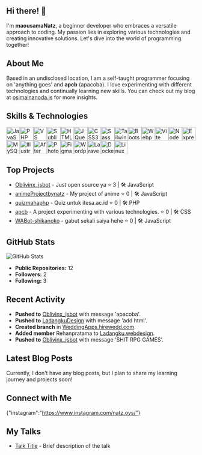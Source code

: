## Hi there! 👋

I'm **maousamaNatz**, a beginner developer who embraces a versatile approach to coding. My passion lies in exploring various technologies and creating innovative solutions. Let's dive into the world of programming together!

## About Me

Based in an undisclosed location, I am a self-taught programmer focusing on 'anything goes' and **apcb** (apacoba). I love experimenting with different technologies and continually learning new skills. You can check out my blog at [osimainanoda.js](https://osimainanoda.js) for more insights.

## Skills & Technologies

<p align="left">
    <a href="https://developer.mozilla.org/en-US/docs/Web/JavaScript" target="_blank" rel="noreferrer"><img src="https://raw.githubusercontent.com/danielcranney/readme-generator/main/public/icons/skills/javascript-colored.svg" width="36" height="36" alt="JavaScript" /></a><a href="https://www.php.net/" target="_blank" rel="noreferrer"><img src="https://raw.githubusercontent.com/danielcranney/readme-generator/main/public/icons/skills/php-colored.svg" width="36" height="36" alt="PHP" /></a><a href="https://code.visualstudio.com/" target="_blank" rel="noreferrer"><img src="https://raw.githubusercontent.com/danielcranney/readme-generator/main/public/icons/skills/visualstudiocode.svg" width="36" height="36" alt="VS Code" /></a><a href="https://www.sublimetext.com/index2" target="_blank" rel="noreferrer"><img src="https://raw.githubusercontent.com/danielcranney/readme-generator/main/public/icons/skills/sublimetext.svg" width="36" height="36" alt="Sublime Text" /></a><a href="https://developer.mozilla.org/en-US/docs/Glossary/HTML5" target="_blank" rel="noreferrer"><img src="https://raw.githubusercontent.com/danielcranney/readme-generator/main/public/icons/skills/html5-colored.svg" width="36" height="36" alt="HTML5" /></a><a href="https://jquery.com/" target="_blank" rel="noreferrer"><img src="https://raw.githubusercontent.com/danielcranney/readme-generator/main/public/icons/skills/jquery-colored.svg" width="36" height="36" alt="JQuery" /></a><a href="https://www.w3.org/TR/CSS/#css" target="_blank" rel="noreferrer"><img src="https://raw.githubusercontent.com/danielcranney/readme-generator/main/public/icons/skills/css3-colored.svg" width="36" height="36" alt="CSS3" /></a><a href="https://sass-lang.com/" target="_blank" rel="noreferrer"><img src="https://raw.githubusercontent.com/danielcranney/readme-generator/main/public/icons/skills/sass-colored.svg" width="36" height="36" alt="Sass" /></a><a href="https://tailwindcss.com/" target="_blank" rel="noreferrer"><img src="https://raw.githubusercontent.com/danielcranney/readme-generator/main/public/icons/skills/tailwindcss-colored.svg" width="36" height="36" alt="TailwindCSS" /></a><a href="https://getbootstrap.com/" target="_blank" rel="noreferrer"><img src="https://raw.githubusercontent.com/danielcranney/readme-generator/main/public/icons/skills/bootstrap-colored.svg" width="36" height="36" alt="Bootstrap" /></a><a href="https://webpack.js.org/" target="_blank" rel="noreferrer"><img src="https://raw.githubusercontent.com/danielcranney/readme-generator/main/public/icons/skills/webpack-colored.svg" width="36" height="36" alt="Webpack" /></a><a href="https://vitejs.dev/" target="_blank" rel="noreferrer"><img src="https://raw.githubusercontent.com/danielcranney/readme-generator/main/public/icons/skills/vite-colored.svg" width="36" height="36" alt="Vite" /></a><a href="https://nodejs.org/en/" target="_blank" rel="noreferrer"><img src="https://raw.githubusercontent.com/danielcranney/readme-generator/main/public/icons/skills/nodejs-colored.svg" width="36" height="36" alt="NodeJS" /></a><a href="https://expressjs.com/" target="_blank" rel="noreferrer"><img src="https://raw.githubusercontent.com/danielcranney/readme-generator/main/public/icons/skills/express-colored.svg" width="36" height="36" alt="Express" /></a><a href="https://www.mysql.com/" target="_blank" rel="noreferrer"><img src="https://raw.githubusercontent.com/danielcranney/readme-generator/main/public/icons/skills/mysql-colored.svg" width="36" height="36" alt="MySQL" /></a><a href="https://www.adobe.com/uk/products/illustrator.html" target="_blank" rel="noreferrer"><img src="https://raw.githubusercontent.com/danielcranney/readme-generator/main/public/icons/skills/illustrator-colored.svg" width="36" height="36" alt="Illustrator" /></a><a href="https://www.adobe.com/uk/products/aftereffects.html" target="_blank" rel="noreferrer"><img src="https://raw.githubusercontent.com/danielcranney/readme-generator/main/public/icons/skills/aftereffects-colored.svg" width="36" height="36" alt="After Effects" /></a><a href="https://www.adobe.com/uk/products/photoshop.html" target="_blank" rel="noreferrer"><img src="https://raw.githubusercontent.com/danielcranney/readme-generator/main/public/icons/skills/photoshop-colored.svg" width="36" height="36" alt="Photoshop" /></a><a href="https://www.figma.com/" target="_blank" rel="noreferrer"><img src="https://raw.githubusercontent.com/danielcranney/readme-generator/main/public/icons/skills/figma-colored.svg" width="36" height="36" alt="Figma" /></a><a href="https://wordpress.com" target="_blank" rel="noreferrer"><img src="https://raw.githubusercontent.com/danielcranney/readme-generator/main/public/icons/skills/wordpress-colored.svg" width="36" height="36" alt="Wordpress" /></a><a href="https://laravel.com/" target="_blank" rel="noreferrer"><img src="https://raw.githubusercontent.com/danielcranney/readme-generator/main/public/icons/skills/laravel-colored.svg" width="36" height="36" alt="Laravel" /></a><a href="https://www.docker.com/" target="_blank" rel="noreferrer"><img src="https://raw.githubusercontent.com/danielcranney/readme-generator/main/public/icons/skills/docker-colored.svg" width="36" height="36" alt="Docker" /></a><a href="https://www.linux.org" target="_blank" rel="noreferrer"><img src="https://raw.githubusercontent.com/danielcranney/readme-generator/main/public/icons/skills/linux-colored.svg" width="36" height="36" alt="Linux" /></a>
    </p>

## Top Projects

- [Oblivinx_jsbot](https://github.com/maousamaNatz/Oblivinx_jsbot) - Just open source ya  ⭐ 3 | 🛠️ JavaScript
- [animeProjectbynatz](https://github.com/maousamaNatz/animeProjectbynatz) - My project of anime ⭐ 0 | 🛠️ JavaScript
- [quizmahaphp](https://github.com/maousamaNatz/quizmahaphp) - Quiz untuk itesa.ac.id ⭐ 0 | 🛠️ PHP
- [apcb](https://github.com/maousamaNatz/apcb) - A project experimenting with various technologies. ⭐ 0 | 🛠️ CSS
- [WABot-shikanoko](https://github.com/maousamaNatz/WABot-shikanoko) - gabut sekali saiya hehe ⭐ 0 | 🛠️ JavaScript

## GitHub Stats

![GitHub Stats](https://github-readme-stats.vercel.app/api?username=maousamaNatz&show_icons=true&count_private=true&theme=radical)

- **Public Repositories:** 12
- **Followers:** 2
- **Following:** 3

## Recent Activity

- **Pushed to** [Oblivinx_jsbot](https://github.com/maousamaNatz/Oblivinx_jsbot) with message 'apacoba'.
- **Pushed to** [LadangkuDesign](https://github.com/maousamaNatz/LadangkuDesign) with message 'add html'.
- **Created branch** in [WeddingApps.hirewedd.com](https://github.com/maousamaNatz/WeddingApps.hirewedd.com).
- **Added member** Rehanpratama to [Ladangku.webdesign](https://github.com/maousamaNatz/Ladangku.webdesign).
- **Pushed to** [Oblivinx_jsbot](https://github.com/maousamaNatz/Oblivinx_jsbot) with message 'SHIT RPG GAMES'.

## Latest Blog Posts

Currently, I don't have any blog posts, but I plan to share my learning journey and projects soon!

## Connect with Me

{"instagram":"https://www.instagram.com/natz.oys/"}

## My Talks

- [Talk Title](link-to-talk) - Brief description of the talk
